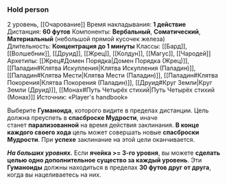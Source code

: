 ### Hold person

2 уровень, [[Очарование]]
Время накладывания: **1 действие**
Дистанция: **60 футов**
Компоненты: **Вербальный**, **Соматический**, **Материальный** (небольшой прямой кусочек железа)
Длительность: **Концентрация до 1 минуты**
Классы: [[Бард]], [[Волшебник]], [[Друид]], [[Жрец]], [[Колдун]], [[Магус]], [[Чародей]]
Архетипы: [[Жрец#Домен Порядка|Домен Порядка (Жрец)]], [[Паладин#Клятва Искупления|Клятва Искупления (Паладин)]], [[Паладин#Клятва Мести|Клятва Мести (Паладин)]], [[Паладин#Клятва Покорения|Клятва Покорения (Паладин)]], [[Друид#Круг Земли|Круг Земли (Друид)]], [[Монах#Путь Четырёх стихий|Путь Четырёх стихий (Монах)]]
Источник: «Player's handbook»

Выберите **Гуманоида**, которого видите в пределах дистанции. Цель должна преуспеть в **спасброске Мудрости**, иначе станет **парализованной** на время действия заклинания. **В конце каждого своего хода** цель может совершать новые **спасброски Мудрости**. При **успехе** заклинание на этой цели оканчивается.

**_На больших уровнях._** Если **ячейка >= 3-го уровня**, вы можете **сделать целью одно дополнительное существо за каждый уровень**. Эти **Гуманоиды** должны находиться в пределах **30 футов друг от друга**, когда вы нацеливаетесь на них.